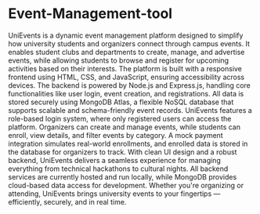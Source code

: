 # Event-Management-tool
UniEvents is a dynamic event management platform designed to simplify how university students and organizers connect through campus events. It enables student clubs and departments to create, manage, and advertise events, while allowing students to browse and register for upcoming activities based on their interests.
The platform is built with a responsive frontend using HTML, CSS, and JavaScript, ensuring accessibility across devices. The backend is powered by Node.js and Express.js, handling core functionalities like user login, event creation, and registrations. All data is stored securely using MongoDB Atlas, a flexible NoSQL database that supports scalable and schema-friendly event records.
UniEvents features a role-based login system, where only registered users can access the platform. Organizers can create and manage events, while students can enroll, view details, and filter events by category.
A mock payment integration simulates real-world enrollments, and enrolled data is stored in the database for organizers to track.
With clean UI design and a robust backend, UniEvents delivers a seamless experience for managing everything from technical hackathons to cultural nights. All backend services are currently hosted and run locally, while MongoDB provides cloud-based data access for development.
Whether you're organizing or attending, UniEvents brings university events to your fingertips — efficiently, securely, and in real time.
